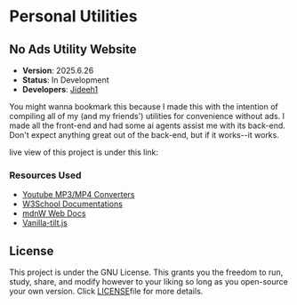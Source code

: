 # Personal Utilities

## No Ads Utility Website

- **Version**: 2025.6.26
- **Status**: In Development
- **Developers**: [Jideeh1](https://github.com/Jideeh1)

You might wanna bookmark this because I made this with the intention of compiling all of my (and my friends') utilities for convenience without ads. I made all the front-end and had some ai agents assist me with its back-end. Don't expect anything great out of the back-end, but if it works--it works.

live view of this project is under this link:

### Resources Used

- [Youtube MP3/MP4 Converters](https://www.youtube.com/watch?v=Oa8zaqdWyAM&list=PLtMugc7g4Gaq1FdZMF3BUTQPxVxYQP_Ls)
- [W3School Documentations](https://www.w3schools.com/)
- [mdnW Web Docs](https://developer.mozilla.org/en-US/)
- [Vanilla-tilt.js](https://micku7zu.github.io/vanilla-tilt.js/)

## License

This project is under the GNU License. This grants you the freedom to run, study, share, and modify however to your liking so long as you open-source your own version. Click <a href="License.txt">LICENSE</a>file for more details.
